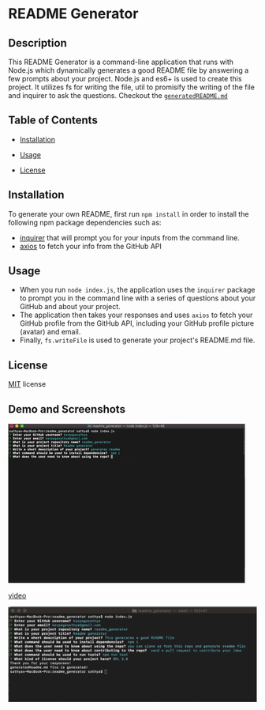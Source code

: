 # README Generator

## Description
This README Generator is a command-line application that runs with Node.js which dynamically generates a good README file by answering a few prompts about your project. Node.js and es6+ is used to create this project. It utilizes fs for writing the file, util to promisify the writing of the file and inquirer to ask the questions. Checkout the [`generatedREADME.md`](generatedReadme.md)

## Table of Contents
* [Installation](#installation)

* [Usage](#usage)

* [License](#license)


## Installation

To generate your own README, first run `npm install` in order to install the following npm package dependencies such as:

* [inquirer](https://www.npmjs.com/package/inquirer) that will prompt you for your inputs from the command line.
* [axios](https://www.npmjs.com/package/axios) to fetch your info from the GitHub API


## Usage

* When you run `node index.js`, the application uses the `inquirer` package to prompt you in the command line with a series of questions about your GitHub and about your project.
* The application then takes your responses and uses `axios` to fetch your GitHub profile from the GitHub API, including your GitHub profile picture (avatar) and email. 
* Finally, `fs.writeFile` is used to generate your project's README.md file.


## License

[MIT](License.txt) license

## Demo and Screenshots
![](images/readme2.gif)

[video](images/demo.mov)

![image](images/image1.jpg)
